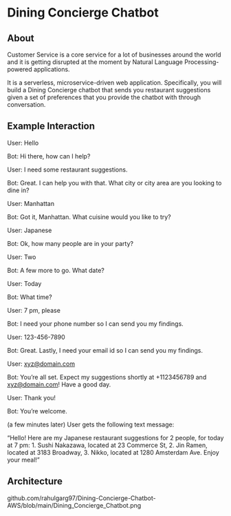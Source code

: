 # Dining Concierge Chatbot #

## About ##

Customer Service is a core service for a lot of businesses around the world and it is getting disrupted at the moment by Natural Language Processing-powered applications.

It is a serverless, microservice-driven web application. Specifically, you will build a Dining Concierge chatbot that sends you restaurant suggestions given a set of preferences that you provide the chatbot with through conversation. 

## Example Interaction ##

User: Hello

Bot: Hi there, how can I help?

User: I need some restaurant suggestions.

Bot: Great. I can help you with that. What city or city area are you looking to dine in?

User: Manhattan

Bot: Got it, Manhattan. What cuisine would you like to try?

User: Japanese

Bot: Ok, how many people are in your party?

User: Two

Bot: A few more to go. What date?

User: Today

Bot: What time?

User: 7 pm, please

Bot: I need your phone number so I can send you my findings.

User: 123-456-7890

Bot: Great. Lastly, I need your email id so I can send you my findings.

User: xyz@domain.com

Bot: You’re all set. Expect my suggestions shortly at +1123456789 and xyz@domain.com! Have a good day.

User: Thank you!

Bot: You’re welcome.

(a few minutes later)
User gets the following text message:

“Hello! Here are my Japanese restaurant suggestions for 2 people, for today at 7 pm: 1. Sushi Nakazawa, located at 23 Commerce St, 2. Jin Ramen, located at 3183 Broadway, 3. Nikko, located at 1280 Amsterdam Ave. Enjoy your meal!”

## Architecture ##

github.com/rahulgarg97/Dining-Concierge-Chatbot-AWS/blob/main/Dining_Concierge_Chatbot.png
